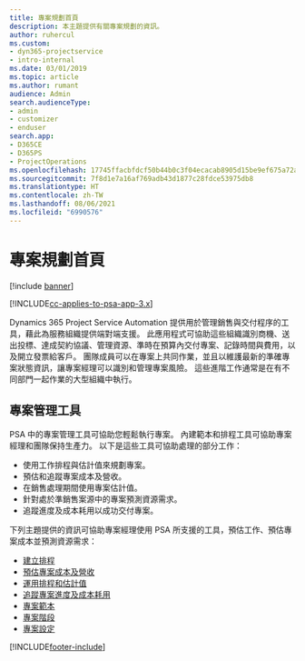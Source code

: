 ```yaml
---
title: 專案規劃首頁
description: 本主題提供有關專案規劃的資訊。
author: ruhercul
ms.custom:
- dyn365-projectservice
- intro-internal
ms.date: 03/01/2019
ms.topic: article
ms.author: rumant
audience: Admin
search.audienceType:
- admin
- customizer
- enduser
search.app:
- D365CE
- D365PS
- ProjectOperations
ms.openlocfilehash: 17745ffacbfdcf50b44b0c3f04ecacab8905d15be9ef675a72ae47a858cb9abe
ms.sourcegitcommit: 7f8d1e7a16af769adb43d1877c28fdce53975db8
ms.translationtype: HT
ms.contentlocale: zh-TW
ms.lasthandoff: 08/06/2021
ms.locfileid: "6990576"
---
```

# <a name="project-planning-home-page"></a>專案規劃首頁

[!include [banner](../includes/psa-now-project-operations.md)]

[!INCLUDE[cc-applies-to-psa-app-3.x](../includes/cc-applies-to-psa-app-3x.md)]

Dynamics 365 Project Service Automation 提供用於管理銷售與交付程序的工具，藉此為服務組織提供端對端支援。 此應用程式可協助這些組織識別商機、送出投標、達成契約協議、管理資源、準時在預算內交付專案、記錄時間與費用，以及開立發票給客戶。 團隊成員可以在專案上共同作業，並且以維護最新的準確專案狀態資訊，讓專案經理可以識別和管理專案風險。 這些進階工作通常是在有不同部門一起作業的大型組織中執行。

## <a name="project-management-tools"></a>專案管理工具

PSA 中的專案管理工具可協助您輕鬆執行專案。 內建範本和排程工具可協助專案經理和團隊保持生產力。 以下是這些工具可協助處理的部分工作：

- 使用工作排程與估計值來規劃專案。
- 預估和追蹤專案成本及營收。
- 在銷售處理期間使用專案估計值。
- 針對處於準銷售案源中的專案預測資源需求。
- 追蹤進度及成本耗用以成功交付專案。

下列主題提供的資訊可協助專案經理使用 PSA 所支援的工具，預估工作、預估專案成本並預測資源需求：

- [建立排程 ](project-creating.md)
- [預估專案成本及營收](project-estimating.md)
- [運用排程和估計值](project-leveraging.md)
- [追蹤專案進度及成本耗用](project-tracking.md)
- [專案範本](project-templates.md)
- [專案階段](project-stages.md)
- [專案設定](project-settings.md)


[!INCLUDE[footer-include](../includes/footer-banner.md)]